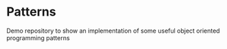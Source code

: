 # Patterns
Demo repository to show an implementation of some useful object oriented programming patterns
